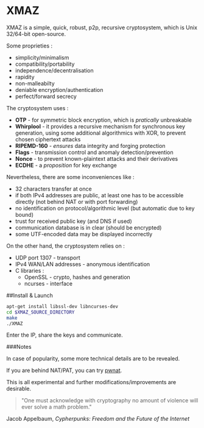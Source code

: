 # XMAZ

XMAZ is a simple, quick, robust, p2p, recursive cryptosystem, which is Unix 32/64-bit open-source.

Some proprieties :
* simplicity/minimalism
* compatibility/portability
* independence/decentralisation
* rapidity
* non-malleabilty
* deniable encryption/authentication
* perfect/forward secrecy

The cryptosystem uses :
* **OTP** - for symmetric block encryption, which is *pratically* unbreakable
* **Whirplool** - it provides a recursive mechanism for synchronous key generation, using some additional algorithmics with XOR, to prevent chosen ciphertext attacks
* **RIPEMD-160** - *ensures* data integrity and forging protection
* **Flags** - transmission control and anomaly detection/prevention
* **Nonce** - to prevent known-plaintext attacks and their derivatives
* **ECDHE** - a *proposition* for key exchange

Nevertheless, there are some inconveniences like :
* 32 characters transfer at once
* if both IPv4 addresses are public, at least one has to be accessible directly (not behind NAT or with port forwarding)
* no identification on protocol/algorithmic level (but automatic due to key bound)
* trust for received public key (and DNS if used)
* communication database is in clear (should be encrypted)
* some UTF-encoded data may be displayed incorrectly

On the other hand, the cryptosystem relies on : 
* UDP port 1307 - transport
* IPv4 WAN/LAN addresses - anonymous identification
* C libraries :
	- OpenSSL - crypto, hashes and generation
	- ncurses - interface

##Install & Launch

```bash
apt-get install libssl-dev libncurses-dev
cd $XMAZ_SOURCE_DIRECTORY
make
./XMAZ
```
Enter the IP, share the keys and communicate.

###Notes

In case of popularity, some more technical details are to be revealed.

If you are behind NAT/PAT, you can try [pwnat](http://samy.pl/pwnat).

This is all experimental and further modifications/improvements are desirable.

> "One must acknowledge with cryptography no amount of violence will ever solve a math problem."

Jacob Appelbaum, *Cypherpunks: Freedom and the Future of the Internet*

